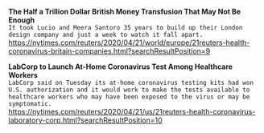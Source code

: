 **The Half a Trillion Dollar British Money Transfusion That May Not Be Enough**\
`It took Lucio and Meera Santoro 35 years to build up their London design company and just a week to watch it fall apart. `\
https://nytimes.com/reuters/2020/04/21/world/europe/21reuters-health-coronavirus-britain-companies.html?searchResultPosition=9

**LabCorp to Launch At-Home Coronavirus Test Among Healthcare Workers**\
`LabCorp said on Tuesday its at-home coronavirus testing kits had won U.S. authorization and it would work to make the tests available to healthcare workers who may have been exposed to the virus or may be symptomatic.`\
https://nytimes.com/reuters/2020/04/21/us/21reuters-health-coronavirus-laboratory-corp.html?searchResultPosition=10

